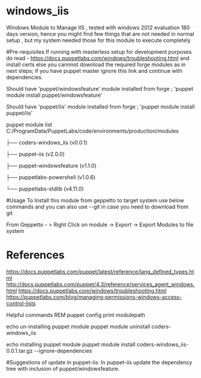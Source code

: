 # windows_iis
Windows Module to Manage IIS , tested with windows 2012 evaluation 180 days version, 
hence you might find few things that are not needed in normal setup , 
but my system needed those for this module to execute completely

#Pre-requisites 
If running with masterless setup for development purposes do read - https://docs.puppetlabs.com/windows/troubleshooting.html 
and install certs else you cannnot download the required forge modules as in next steps; if you have puppet master ignore this link
and continue with dependencies. 

Should have 'puppet/windowsfeature' module installed from forge ; 'puppet module install puppet/windowsfeature'

Should have 'puppet/iis' module installed from forge ; 'puppet module install puppet/iis'

puppet module list
C:/ProgramData/PuppetLabs/code/environments/production/modules

├── coders-windows_iis (v0.0.1)

├── puppet-iis (v2.0.0)

├── puppet-windowsfeature (v1.1.0)

├── puppetlabs-powershell (v1.0.6)

└── puppetlabs-stdlib (v4.11.0)

#Usage
To Install this module from geppetto to target system use below commands and 
you can also use --git in case you need to download from git

From Geppetto - > Right Click on module -> Export -> Export Modules to file system

# References
https://docs.puppetlabs.com/puppet/latest/reference/lang_defined_types.html
http://docs.puppetlabs.com/puppet/4.3/reference/services_agent_windows.html
https://docs.puppetlabs.com/windows/troubleshooting.html
https://puppetlabs.com/blog/managing-permissions-windows-access-control-lists

Helpful commands 
REM puppet config print modulepath

echo un-installing puppet module 
puppet module uninstall coders-windows_iis

echo installing puppet module 
puppet module install coders-windows_iis-0.0.1.tar.gz --ignore-dependencies

#Suggestions of update in puppet-iis:
In puppet-iis update the dependency tree with inclusion of puppet/windowsfeature.


